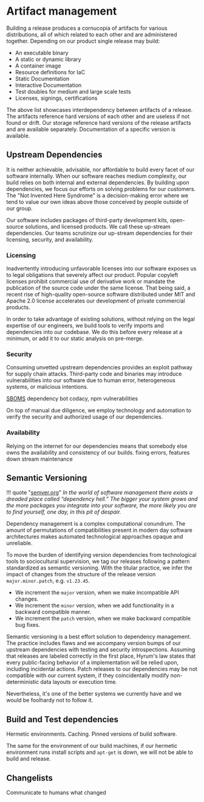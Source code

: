 # Artifact management

Building a release produces a cornucopia of artifacts for various distributions, all of which related to each other and are administered together. Depending on our product single release may build:

- An executable binary
- A static or dynamic library
- A container image
- Resource definitions for IaC
- Static Documentation
- Interactive Documentation
- Test doubles for medium and large scale tests
- Licenses, signings, certifications

The above list showcases interdependency between artifacts of a release. The artifacts reference hard versions of each other and are useless if not found or drift. Our storage reference hard versions of the release artifacts and are available separately. Documentation of a specific version is available.


## Upstream Dependencies

It is neither achievable, advisable, nor affordable to build every facet of our software internally. When our software reaches medium complexity, our build relies on both internal and external dependencies. By building upon dependencies, we focus our efforts on solving problems for our customers. The "Not Invented Here Syndrome" is a decision-making error where we tend to value our own ideas above those conceived by people outside of our group.

Our software includes packages of third-party development kits, open-source solutions, and licensed products. We call these up-stream dependencies. Our teams scrutinize our up-stream dependencies for their licensing, security, and availability.

### Licensing

Inadvertently introducing unfavorable licenses into our software exposes us to legal obligations that severely affect our product. Popular copyleft licenses prohibit commercial use of derivative work or mandate the publication of the source code under the same license. That being said, a recent rise of high-quality open-source software distributed under MIT and Apache 2.0 license accelerates our development of private commercial products.

In order to take advantage of existing solutions, without relying on the legal expertise of our engineers, we build tools to verify imports and dependencies into our codebase. We do this before every release at a minimum, or add it to our static analysis on pre-merge.

### Security

Consuming unvetted upstream dependencies provides an exploit pathway for supply chain attacks. Third-party code and binaries may introduce vulnerabilities into our software due to human error, heterogeneous systems, or malicious intentions.

[SBOMS](https://www.ntia.gov/page/software-bill-materials)
dependency bot
codacy, npm vulnerabilities


On top of manual due diligence, we employ technology and automation to verify the security and authorized usage of our dependencies.

### Availability

Relying on the internet for our dependencies means that somebody else owns the availability and consistency of our builds.
fixing errors, features
down stream maintenance

## Semantic Versioning

!!! quote "[semver.org](https://semver.org/)"
    *In the world of software management there exists a dreaded place called “dependency hell.” The bigger your system grows and the more packages you integrate into your software, the more likely you are to find yourself, one day, in this pit of despair.*

Dependency management is a complex computational conundrum. The amount of permutations of compatibilities present in modern day software architectures makes automated technological approaches opaque and unreliable.

To move the burden of identifying version dependencies from technological tools to sociocultural supervision, we tag our releases following a pattern standardized as semantic versioning. With the titular practice, we infer the impact of changes from the structure of the release version `major.minor.patch`, e.g. `v1.23.45`.

- We increment the `major` version, when we make incompatible API changes.
- We increment the `minor` version, when we add functionality in a backward compatible manner.
- We increment the `patch` version, when we make backward compatible bug fixes.

Semantic versioning is a best effort solution to dependency management. The practice includes flaws and we accompany version bumps of our upstream dependencies with testing and security introspections. Assuming that releases are labeled correctly in the first place, Hyrum's law states that every public-facing behavior of a implementation will be relied upon, including incidental actions. Patch releases to our dependencies may be not compatible with our current system, if they coincidentally modify non-deterministic data layouts or execution time.

Nevertheless, it's one of the better systems we currently have and we would be foolhardy not to follow it.

## Build and Test dependencies

Hermetic environments. Caching. Pinned versions of build software.

The same for the environment of our build machines, if our hermetic environment runs install scripts and `apt-get` is down, we will not be able to build and release.

## Changelists

Communicate to humans what changed
